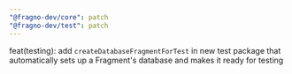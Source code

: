 ```yaml
---
"@fragno-dev/core": patch
"@fragno-dev/test": patch
---
```


feat(testing): add `createDatabaseFragmentForTest` in new test package that automatically sets up a
Fragment's database and makes it ready for testing
